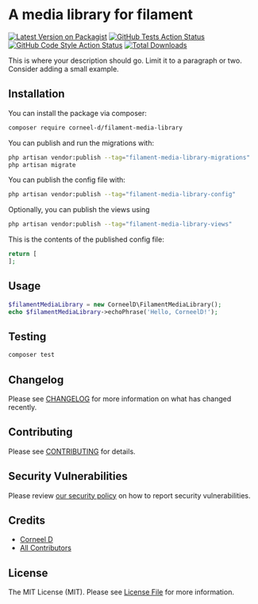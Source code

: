 # A media library for filament

[![Latest Version on Packagist](https://img.shields.io/packagist/v/corneel-d/filament-media-library.svg?style=flat-square)](https://packagist.org/packages/corneel-d/filament-media-library)
[![GitHub Tests Action Status](https://img.shields.io/github/actions/workflow/status/corneel-d/filament-media-library/run-tests.yml?branch=main&label=tests&style=flat-square)](https://github.com/corneel-d/filament-media-library/actions?query=workflow%3Arun-tests+branch%3Amain)
[![GitHub Code Style Action Status](https://img.shields.io/github/actions/workflow/status/corneel-d/filament-media-library/fix-php-code-styling.yml?branch=main&label=code%20style&style=flat-square)](https://github.com/corneel-d/filament-media-library/actions?query=workflow%3A"Fix+PHP+code+styling"+branch%3Amain)
[![Total Downloads](https://img.shields.io/packagist/dt/corneel-d/filament-media-library.svg?style=flat-square)](https://packagist.org/packages/corneel-d/filament-media-library)



This is where your description should go. Limit it to a paragraph or two. Consider adding a small example.

## Installation

You can install the package via composer:

```bash
composer require corneel-d/filament-media-library
```

You can publish and run the migrations with:

```bash
php artisan vendor:publish --tag="filament-media-library-migrations"
php artisan migrate
```

You can publish the config file with:

```bash
php artisan vendor:publish --tag="filament-media-library-config"
```

Optionally, you can publish the views using

```bash
php artisan vendor:publish --tag="filament-media-library-views"
```

This is the contents of the published config file:

```php
return [
];
```

## Usage

```php
$filamentMediaLibrary = new CorneelD\FilamentMediaLibrary();
echo $filamentMediaLibrary->echoPhrase('Hello, CorneelD!');
```

## Testing

```bash
composer test
```

## Changelog

Please see [CHANGELOG](CHANGELOG.md) for more information on what has changed recently.

## Contributing

Please see [CONTRIBUTING](.github/CONTRIBUTING.md) for details.

## Security Vulnerabilities

Please review [our security policy](../../security/policy) on how to report security vulnerabilities.

## Credits

- [Corneel D](https://github.com/Corneel-D)
- [All Contributors](../../contributors)

## License

The MIT License (MIT). Please see [License File](LICENSE.md) for more information.

